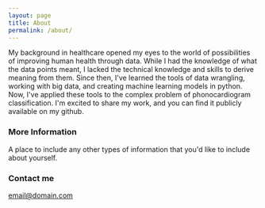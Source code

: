 ```yaml
---
layout: page
title: About
permalink: /about/
---
```


My background in healthcare opened my eyes to the world of possibilities of improving human health through data. While I had the knowledge of what the data points meant, I lacked the technical knowledge and skills to derive meaning from them. Since then, I've learned the tools of data wrangling, working with big data, and creating machine learning models in python. Now, I've applied these tools to the complex problem of phonocardiogram classification. I'm excited to share my work, and you can find it publicly available on my github.

### More Information

A place to include any other types of information that you'd like to include about yourself.

### Contact me

[email@domain.com](mailto:email@domain.com)